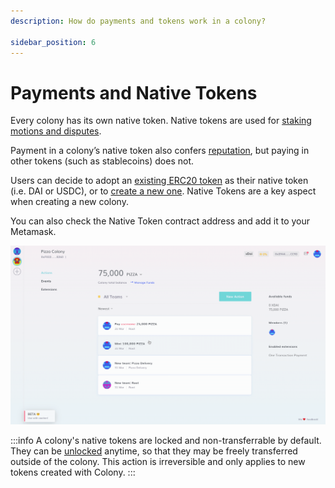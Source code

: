 ```yaml
---
description: How do payments and tokens work in a colony?

sidebar_position: 6
---
```


# Payments and Native Tokens

Every colony has its own native token. Native tokens are used for [staking motions and disputes](motions.md).

Payment in a colony’s native token also confers [reputation](reputation.md), but paying in other tokens (such as stablecoins) does not.

Users can decide to adopt an [existing ERC20 token](../../use/launch-a-colony.md#step-2b-using-an-existing-token) as their native token (i.e. DAI or USDC), or to [create a new one](../../use/launch-a-colony.md#step-2a-creating-a-new-token). Native Tokens are a key aspect when creating a new colony.

You can also check the Native Token contract address and add it to your Metamask.

![](../../use/assets/AddTokenMetamask.gif)

:::info
A colony's native tokens are locked and non-transferrable by default. They can be [unlocked](../../use/managing-funds/unlock-token.md) anytime, so that they may be freely transferred outside of the colony. This action is irreversible and only applies to new tokens created with Colony.
:::
